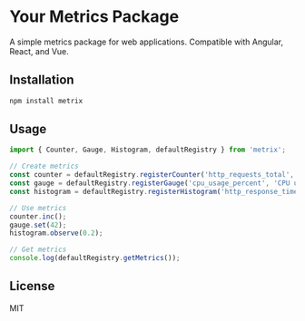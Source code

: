 # Your Metrics Package

A simple metrics package for web applications. Compatible with Angular, React, and Vue.

## Installation

```bash
npm install metrix
```

## Usage

```typescript
import { Counter, Gauge, Histogram, defaultRegistry } from 'metrix';

// Create metrics
const counter = defaultRegistry.registerCounter('http_requests_total', 'Total HTTP requests');
const gauge = defaultRegistry.registerGauge('cpu_usage_percent', 'CPU usage percentage');
const histogram = defaultRegistry.registerHistogram('http_response_time_seconds', 'HTTP response time', [0.1, 0.3, 0.5, 1, 3, 5]);

// Use metrics
counter.inc();
gauge.set(42);
histogram.observe(0.2);

// Get metrics
console.log(defaultRegistry.getMetrics());
```

## License

MIT
